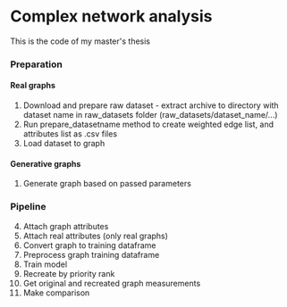 # Complex network analysis
This is the code of my master's thesis

### Preparation
#### Real graphs
1. Download and prepare raw dataset - extract archive to directory with dataset name in raw_datasets folder (raw_datasets/dataset_name/...)
2. Run prepare_datasetname method to create weighted edge list, and attributes list as .csv files
3. Load dataset to graph

#### Generative graphs
1. Generate graph based on passed parameters 

### Pipeline
4. Attach graph attributes
5. Attach real attributes (only real graphs)
6. Convert graph to training dataframe
7. Preprocess graph training dataframe
8. Train model
9. Recreate by priority rank
10. Get original and recreated graph measurements
11. Make comparison
